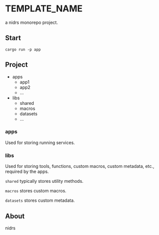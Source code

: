 # TEMPLATE_NAME

a nidrs monorepo project.

## Start

```shell
cargo run -p app
```

## Project

- apps
  - app1
  - app2
  - ...
- libs
  - shared
  - macros
  - datasets
  - ...

### apps

Used for storing running services.

### libs

Used for storing tools, functions, custom macros, custom metadata, etc., required by the apps.

`shared` typically stores utility methods.

`macros` stores custom macros.

`datasets` stores custom metadata.

## About

nidrs
